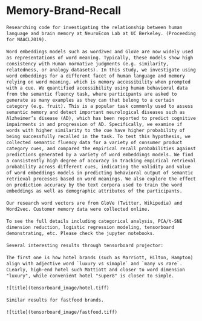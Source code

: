 # Memory-Brand-Recall

    Researching code for investigating the relationship between human language and brain memory at NeuroEcon Lab at UC Berkeley. (Proceeding for NAACL2019).

    Word embeddings models such as word2vec and GloVe are now widely used as representations of word meaning. Typically, these models show high consistency with Human normative judgments (e.g. similarity, relatedness, or analogy datasets). In this study, we investigate using word embeddings for a different facet of human language and memory relying on word meaning, which is memory accessibility when prompted with a cue. We quantified accessibility using human behavioral data from the semantic fluency task, where participants are asked to generate as many examples as they can that belong to a certain category (e.g. fruit). This is a popular task commonly used to assess semantic memory and detect important neurological diseases such as Alzheimer’s disease (AD), which has been reported to predict cognitive impairments in and progression of AD. Specifically, we examine if words with higher similarity to the cue have higher probability of being successfully recalled in the task. To test this hypothesis, we collected semantic fluency data for a variety of consumer product category cues, and compared the empirical recall probabilities against predictions generated by a variety of word embeddings models. We find a consistently high degree of accuracy in tracking empirical retrieval probability across different cues, indicating the validity and value of word embeddings models in predicting behavioral output of semantic retrieval processes based on word meanings. We also explore the effect on prediction accuracy by the text corpora used to train the word embeddings as well as demographic attributes of the participants.
    
    Our research word vectors are from GloVe (Twitter, Wikipedia) and Word2vec. Customer memory data were collected online.
    
    To see the full details including categorical analysis, PCA/t-SNE dimension reduction, logistic regression modeling, tensorboard demonstrating, etc. Please check the jupyter notebooks.
    
    Several interesting results through tensorboard projector:
    
    The first one is how hotel brands (such as Marriott, Hilton, Hampton) align with adjective word `luxury vs simaple` and `many vs rare`. CLearly, high-end hotel such Mattiott and closer to word dimension "luxury", while convenient hotel "super8" is closer to simple.
    
    ![title](tensorboard_image/hotel.tiff)

    Similar results for fastfood brands.
    
    ![title](tensorboard_image/fastfood.tiff)

    
